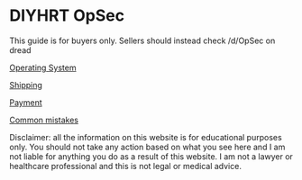 # DIYHRT OpSec

This guide is for buyers only. Sellers should instead check /d/OpSec on dread

[Operating System](operating_system)

[Shipping](shipping)

[Payment](payment)

[Common mistakes](common_mistakes)

Disclaimer: all the information on this website is for educational purposes only. You should not take any action based on what you see here and I am not liable for anything you do as a result of this website. I am not a lawyer or healthcare professional and this is not legal or medical advice. 